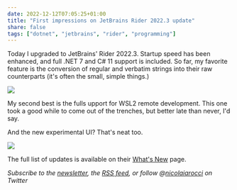 ```yaml
---
date: 2022-12-12T07:05:25+01:00
title: "First impressions on JetBrains Rider 2022.3 update"
share: false
tags: ["dotnet", "jetbrains", "rider", "programming"]
---
```

Today I upgraded to JetBrains' Rider 2022.3. Startup speed has been
enhanced, and full .NET 7 and C# 11 support is included. So far,  my favorite
feature is the conversion of regular and verbatim strings into their raw
counterparts (it's often the small, simple things.)

![](/images/cs-to-raw-strings.gif)

My second best is the fulls upport for WSL2  remote development. This one took a
good while to come out of the trenches, but better late than never, I'd say. 

And the new experimental UI? That's neat too.

![](/images/uiux-newui-thumb.png)

The full list of updates is available on their [What's New](https://www.jetbrains.com/rider/whatsnew/2022-3/) page.

*Subscribe to the [newsletter][nl], the [RSS feed][rss], or follow @[nicolaiarocci][tw] on Twitter*

 [rss]: https://nicolaiarocci.com/index.xml
 [tw]: http://twitter.com/nicolaiarocci
 [nl]: https://nicolaiarocci.substack.com
